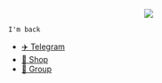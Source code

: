 <p align="center">
    <img src="https://cdn.discordapp.com/attachments/975036883958636557/975080429197590618/tumblr_00fca58e088e62fee1268fba5e7196d0_ab2ffa4a_500.webp">
  </p> 

```
I'm back
```

- [✈️ Telegram](https://t.me/zentoh)
- [💎 Shop](https://tec.sellix.io)
- [👤 Group](https://t.me/cryptodrainers)
